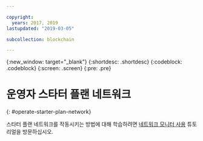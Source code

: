 ```yaml
---

copyright:
  years: 2017, 2019
lastupdated: "2019-03-05"

subcollection: blockchain

---
```


{:new_window: target="_blank"}
{:shortdesc: .shortdesc}
{:codeblock: .codeblock}
{:screen: .screen}
{:pre: .pre}

# 운영자 스타터 플랜 네트워크
{: #operate-starter-plan-network}

스타터 플랜 네트워크를 작동시키는 방법에 대해 학습하려면 [네트워크 모니터 사용](/docs/services/blockchain/v10_dashboard.html#ibp-dashboard) 튜토리얼을 방문하십시오.
